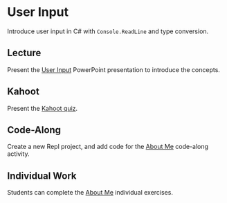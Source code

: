 # User Input
Introduce user input in C# with `Console.ReadLine` and type conversion.

## Lecture
Present the [User Input](UserInput.pptx) PowerPoint presentation to introduce the concepts.

## Kahoot
Present the [Kahoot quiz](https://create.kahoot.it/share/1604df76-071b-4777-92e3-1f13559d874c).

## Code-Along
Create a new Repl project, and add code for the [About Me](AboutMeCodeAlong.md) code-along activity.

## Individual Work
Students can complete the [About Me](AboutMeIndividualExercises.md) individual exercises.
